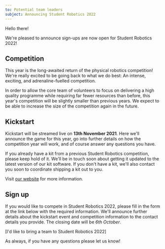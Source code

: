 ```yaml
---
to: Potential team leaders
subject: Announcing Student Robotics 2022
---
```


Hello there!

We're pleased to announce sign-ups are now open for Student Robotics 2022!

## Competition

This year is the long-awaited return of the physical robotics competition! We're really excited to be going back to what we do best: An intense, exciting, and adrenaline-fuelled competition.

In order to allow the core team of volunteers to focus on delivering a high quality programme while requiring far fewer resources than before, this year's competition will be slightly smaller than previous years. We expect to be able to increase the size of the competition again in the future.

## Kickstart

Kickstart will be streamed live on **13th November 2021**. Here we'll announce the game for this year, go into further details on how the competition year will work, and of course answer any questions you have.

If you already have a kit from a previous Student Robotics competition, please keep hold of it. We'll be in touch soon about getting it updated to the latest version of our kit software. If you don't have a kit, we'll also contact you soon to coordinate shipping a kit out to you.

Visit [our website](TODO) for more information.

## Sign up

If you would like to compete in Student Robotics 2022, please fill in the form at the link below with the required information. We'll announce further details about the kickstart event and competition information to the contact details you provide. The closing date will be *6th October*.

[I'd like to bring a team to Student Robotics 2022]

As always, if you have any questions please let us know!
